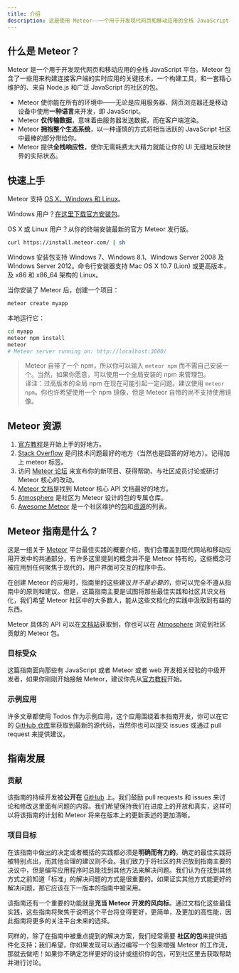 ```yaml
---
title: 介绍
description: 这是使用 Meteor——一个用于开发现代网页和移动应用的全栈 JavaScript 平台的官方指南。
---
```



<!--  XXX: note that this content is somewhat duplicated on the docs, and should be updated in parallel -->


<h2 id="what-is-meteor">什么是 Meteor？</h2>


Meteor 是一个用于开发现代网页和移动应用的全栈 JavaScript 平台。Meteor 包含了一些用来构建连接客户端的实时应用的关键技术，一个构建工具，和一套精心维护的、来自 Node.js 和广泛 JavaScript 的社区的包。

- Meteor 使你能在所有的环境中——无论是应用服务器、网页浏览器还是移动设备中使用**一种语言**来开发，即 JavaScript。
- Meteor **仅传输数据**，意味着由服务器发送数据，而在客户端渲染。
- Meteor **拥抱整个生态系统**，以一种谨慎的方式将相当活跃的 JavaScript 社区中最棒的部分带给你。
- Meteor 提供**全栈响应性**，使你无需耗费太大精力就能让你的 UI 无缝地反映世界的实际状态。


<h2 id="quickstart">快速上手</h2>


Meteor 支持 [OS X、Windows 和 Linux](https://www.meteor.com/install)。

Windows 用户？[在这里下载官方安装包](https://install.meteor.com/windows)。

OS X 或 Linux 用户？从你的终端安装最新的官方 Meteor 发行版。

```bash
curl https://install.meteor.com/ | sh
```

Windows 安装包支持 Windows 7、Windows 8.1、Windows Server 
2008 及 Windows Server 2012。命令行安装器支持 Mac OS X
 10.7 (Lion) 或更高版本，及 x86 和 x86_64 架构的 Linux。

当你安装了 Meteor 后，创建一个项目：

```bash
meteor create myapp
```

本地运行它：

```bash
cd myapp
meteor npm install
meteor
# Meteor server running on: http://localhost:3000/
```

> Meteor 自带了一个 npm，所以你可以输入 `meteor npm` 而不需自己安装一个。当然，如果你愿意，可以使用一个全局安装的 npm 来管理包。<br>译注：过高版本的全局 npm 在现在可能引起一定问题。建议使用 <code>meteor npm</code>。你也许希望使用一个 npm 镜像，但是 Meteor 自带的尚不支持使用镜像。


<h2 id="learning-more">Meteor 资源</h2>


1. [官方教程](https://www.meteor.com/tutorials/blaze/creating-an-app)是开始上手的好地方。
2. [Stack Overflow](http://stackoverflow.com/questions/tagged/meteor) 是问技术问题最好的地方（当然也是回答的好地方）。记得加上 meteor 标签。
3. 访问 [Meteor 论坛](https://forums.meteor.com) 来宣布你的新项目、获得帮助、与社区成员讨论或研讨 Meteor 核心的改动。
4. [Meteor 文档](https://docs.meteor.com)是找到 Meteor 核心 API 文档最好的地方。
5. [Atmosphere](https://atmospherejs.com) 是社区为 Meteor 设计的包的专属仓库。
6. [Awesome Meteor](https://github.com/Urigo/awesome-meteor) 是一个社区维护的[包](https://github.com/Urigo/awesome-meteor#getting-started)和[资源](https://github.com/Urigo/awesome-meteor#resources)的列表。


<h2 id="what-is-it">Meteor 指南是什么？</h2>


这是一组关于 [Meteor](https://meteor.com) 平台最佳实践的概要介绍，我们会覆盖到现代网站和移动应用开发中的共通部分，有许多这里提到的概念并不是 Meteor 特有的，这些概念可被应用到任何聚焦于现代的，用户界面可交互的程序中去。

在创建 Meteor 的应用时，指南里的这些建议*并不是必要的*，你可以完全不遵从指南中的原则和建议。但是，这篇指南主要是试图将那些最佳实践和社区共识文档化，我们希望 Meteor 社区中的大多数人，能从这些文档化的实践中汲取到有益的东西。

Meteor 具体的 API 可以在[文档站](https://docs.meteor.com)获取到，你也可以在 [Atmosphere](https://atmospherejs.com) 浏览到社区贡献的 Meteor 包。


<h3 id="audience">目标受众</h3>


这篇指南面向那些有 JavaScript 或者 Meteor 或者 web 开发相关经验的中级开发者，如果你刚刚开始接触 Meteor，建议你先从[官方教程](https://www.meteor.com/tutorials/blaze/creating-an-app)开始。


<h3 id="example-app">示例应用</h3>


许多文章都使用 Todos 作为示例应用，这个应用围绕着本指南开发，你可以在它的 [GitHub 仓库](https://github.com/meteor/todos)里获取到最新的源代码，当然你也可以提交 issues 或通过 pull request 来提供建议。


<h2 id="guide-concepts">指南发展</h2>



<h3 id="contributing">贡献</h3>


该指南的持续开发被**公开在** [GitHub](https://github.com/meteor/guide) 上。我们鼓励 pull requests 和 issues 来讨论和修改这里面有问题的内容。我们希望保持我们在进度上的开放和真实，这样可以将该指南的计划和 Meteor 将来在版本上的更新表述的更加清晰。<br>


<h3 id="goals">项目目标</h3>


在该指南中做出的决定或者概括的实践都必须是**明确而有力的**。确定的最佳实践将被特别点出，而其他合理的建议则不会。我们致力于将社区的共识放到指南主要的决议中，但是编写应用程序时总能找到其他方法来解决问题。我们认为在找到其他方式之前知道「标准」的解决问题的方式是很重要的。如果证实其他方式能更好的解决问题，那它应该在下一版本的指南中被采用。

该指南还有一个重要的功能就是**充当 Meteor 开发的风向标**。通过文档化这些最佳实践，这些指南将聚焦于说明这个平台将变得更好，更简单，及更加的高性能，因此指南将更多的关注平台未来的选择。

同样的，除了在指南中被重点提到的解决方案，我们经常需要 **社区的包**来提供插件化支持；我们希望，你如果发现可以通过编写一个包来增强 Meteor 的工作流，那就去做吧！如果你不确定怎样更好的设计或组织你的包，可到社区里去获取帮助并进行讨论。
